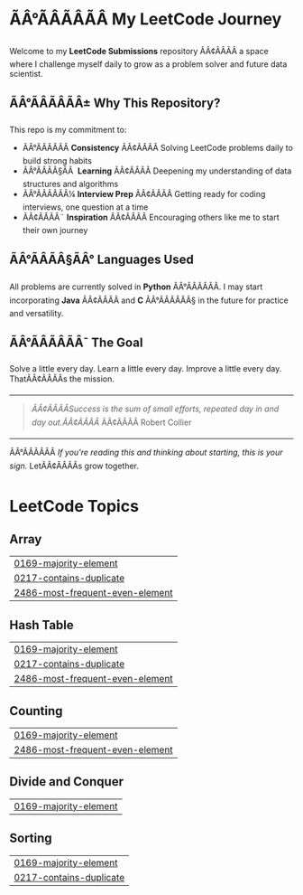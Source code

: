 # ÃÂ°ÃÂÃÂÃÂ My LeetCode Journey

Welcome to my **LeetCode Submissions** repository ÃÂ¢ÃÂÃÂ a space where I challenge myself daily to grow as a problem solver and future data scientist.

## ÃÂ°ÃÂÃÂÃÂ± Why This Repository?

This repo is my commitment to:

* ÃÂ°ÃÂÃÂÃÂ **Consistency** ÃÂ¢ÃÂÃÂ Solving LeetCode problems daily to build strong habits
* ÃÂ°ÃÂÃÂ§ÃÂ  **Learning** ÃÂ¢ÃÂÃÂ Deepening my understanding of data structures and algorithms
* ÃÂ°ÃÂÃÂÃÂ¼ **Interview Prep** ÃÂ¢ÃÂÃÂ Getting ready for coding interviews, one question at a time
* ÃÂ¢ÃÂÃÂ¨ **Inspiration** ÃÂ¢ÃÂÃÂ Encouraging others like me to start their own journey

## ÃÂ°ÃÂÃÂ§ÃÂ° Languages Used

All problems are currently solved in **Python** ÃÂ°ÃÂÃÂÃÂ.
I may start incorporating **Java** ÃÂ¢ÃÂÃÂ and **C** ÃÂ°ÃÂÃÂÃÂ§ in the future for practice and versatility.

## ÃÂ°ÃÂÃÂÃÂ¯ The Goal

Solve a little every day. Learn a little every day. Improve a little every day.
ThatÃÂ¢ÃÂÃÂs the mission.

---

> *ÃÂ¢ÃÂÃÂSuccess is the sum of small efforts, repeated day in and day out.ÃÂ¢ÃÂÃÂ* ÃÂ¢ÃÂÃÂ Robert Collier

---

ÃÂ°ÃÂÃÂÃÂ *If you're reading this and thinking about starting, this is your sign.*
LetÃÂ¢ÃÂÃÂs grow together.

<!---LeetCode Topics Start-->
# LeetCode Topics
## Array
|  |
| ------- |
| [0169-majority-element](https://github.com/DeihKim/Leetcode/tree/master/0169-majority-element) |
| [0217-contains-duplicate](https://github.com/DeihKim/Leetcode/tree/master/0217-contains-duplicate) |
| [2486-most-frequent-even-element](https://github.com/DeihKim/Leetcode/tree/master/2486-most-frequent-even-element) |
## Hash Table
|  |
| ------- |
| [0169-majority-element](https://github.com/DeihKim/Leetcode/tree/master/0169-majority-element) |
| [0217-contains-duplicate](https://github.com/DeihKim/Leetcode/tree/master/0217-contains-duplicate) |
| [2486-most-frequent-even-element](https://github.com/DeihKim/Leetcode/tree/master/2486-most-frequent-even-element) |
## Counting
|  |
| ------- |
| [0169-majority-element](https://github.com/DeihKim/Leetcode/tree/master/0169-majority-element) |
| [2486-most-frequent-even-element](https://github.com/DeihKim/Leetcode/tree/master/2486-most-frequent-even-element) |
## Divide and Conquer
|  |
| ------- |
| [0169-majority-element](https://github.com/DeihKim/Leetcode/tree/master/0169-majority-element) |
## Sorting
|  |
| ------- |
| [0169-majority-element](https://github.com/DeihKim/Leetcode/tree/master/0169-majority-element) |
| [0217-contains-duplicate](https://github.com/DeihKim/Leetcode/tree/master/0217-contains-duplicate) |
<!---LeetCode Topics End-->